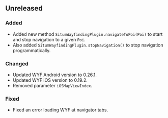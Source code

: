## Unreleased

### Added
* Added new method `SitumWayfindingPlugin.navigateToPoi(Poi)` to start and stop navigation to a given `Poi`.
* Also added `SitumWayfindingPlugin.stopNavigation()` to stop navigation programmatically.

### Changed
* Updated WYF Android version to 0.26.1.
* Updated WYF iOS version to 0.19.2.
* Removed parameter `iOSMapViewIndex`.

### Fixed
* Fixed an error loading WYF at navigator tabs.
